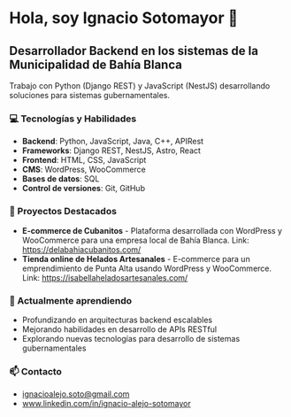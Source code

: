 # Hola, soy Ignacio Sotomayor 👋

## Desarrollador Backend en los sistemas de la Municipalidad de Bahía Blanca

Trabajo con Python (Django REST) y JavaScript (NestJS) desarrollando soluciones para sistemas gubernamentales.

### 💻 Tecnologías y Habilidades

- **Backend**: Python, JavaScript, Java, C++, APIRest
- **Frameworks**: Django REST, NestJS, Astro, React
- **Frontend**: HTML, CSS, JavaScript 
- **CMS**: WordPress, WooCommerce
- **Bases de datos**: SQL
- **Control de versiones**: Git, GitHub

### 🚀 Proyectos Destacados

- **E-commerce de Cubanitos** - Plataforma desarrollada con WordPress y WooCommerce para una empresa local de Bahía Blanca. Link: https://delabahiacubanitos.com/
- **Tienda online de Helados Artesanales** - E-commerce para un emprendimiento de Punta Alta usando WordPress y WooCommerce. Link: https://isabellaheladosartesanales.com/

### 🌱 Actualmente aprendiendo

- Profundizando en arquitecturas backend escalables
- Mejorando habilidades en desarrollo de APIs RESTful
- Explorando nuevas tecnologías para desarrollo de sistemas gubernamentales

### 📫 Contacto

- ignacioalejo.soto@gmail.com
- www.linkedin.com/in/ignacio-alejo-sotomayor
